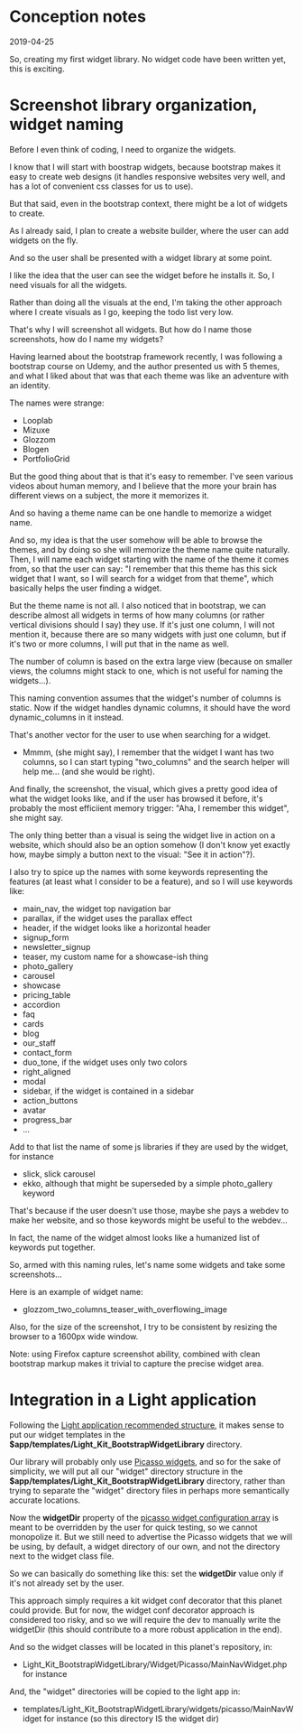 Conception notes
==========
2019-04-25



So, creating my first widget library.
No widget code have been written yet, this is exciting.


Screenshot library organization, widget naming
===============

Before I even think of coding, I need to organize the widgets.

I know that I will start with boostrap widgets, because bootstrap makes it easy to create
web designs (it handles responsive websites very well, and has a lot of convenient css classes for us to use).

But that said, even in the bootstrap context, there might be a lot of widgets to create.

As I already said, I plan to create a website builder, where the user can add widgets on the fly.

And so the user shall be presented with a widget library at some point.

I like the idea that the user can see the widget before he installs it.
So, I need visuals for all the widgets.

Rather than doing all the visuals at the end, I'm taking the other approach where I create visuals as I go, keeping 
the todo list very low.

That's why I will screenshot all widgets. But how do I name those screenshots, how do I name my widgets?


Having learned about the bootstrap framework recently, I was following a bootstrap course on Udemy, and the author presented
us with 5 themes, and what I liked about that was that each theme was like an adventure with an identity.

The names were strange:
- Looplab
- Mizuxe
- Glozzom
- Blogen
- PortfolioGrid

But the good thing about that is that it's easy to remember.
I've seen various videos about human memory, and I believe that the more your brain has different views on a subject, the more it memorizes it. 

And so having a theme name can be one handle to memorize a widget name. 

And so, my idea is that the user somehow will be able to browse the themes, and by doing so she will memorize the theme 
name quite naturally. Then, I will name each widget starting with the name of the theme it comes from, so that the user can
say: "I remember that this theme has this sick widget that I want, so I will search for a widget from that theme",
which basically helps the user finding a widget.

But the theme name is not all. I also noticed that in bootstrap, we can describe almost all widgets in terms of how many columns (or rather vertical divisions should I say) they use. If it's just one column, I will not mention it, because there
are so many widgets with just one column, but if it's two or more columns, I will put that in the name as well.

The number of column is based on the extra large view (because on smaller views, the columns might stack to one, which is not useful
for naming the widgets...).

This naming convention assumes that the widget's number of columns is static.
Now if the widget handles dynamic columns, it should have the word dynamic_columns in it instead.


That's another vector for the user to use when searching for a widget.

- Mmmm, (she might say), I remember that the widget I want has two columns, so I can start typing "two_columns" and the search helper will help me... (and she would be right).


And finally, the screenshot, the visual, which gives a pretty good idea of what the widget looks like, and if the user has 
browsed it before, it's probably the most efficiient memory trigger: "Aha, I remember this widget", she might say.

The only thing better than a visual is seing the widget live in action on a website, which should also be an option somehow (I don't know yet exactly how, maybe simply a button next to the visual: "See it in action"?).


I also try to spice up the names with some keywords representing the features (at least what I consider to be a feature), and so I will use keywords like:

- main_nav, the widget top navigation bar
- parallax, if the widget uses the parallax effect
- header, if the widget looks like a horizontal header
- signup_form
- newsletter_signup
- teaser, my custom name for a showcase-ish thing
- photo_gallery
- carousel
- showcase
- pricing_table
- accordion
- faq
- cards
- blog
- our_staff
- contact_form
- duo_tone, if the widget uses only two colors
- right_aligned
- modal
- sidebar, if the widget is contained in a sidebar
- action_buttons
- avatar
- progress_bar
- ...

Add to that list the name of some js libraries if they are used by the widget, for instance

- slick, slick carousel
- ekko, although that might be superseded by a simple photo_gallery keyword


That's because if the user doesn't use those, maybe she pays a webdev to make her website, and so those keywords might
be useful to the webdev...


In fact, the name of the widget almost looks like a humanized list of keywords put together. 


So, armed with this naming rules, let's name some widgets and take some screenshots...


Here is an example of widget name:

- glozzom_two_columns_teaser_with_overflowing_image



Also, for the size of the screenshot, I try to be consistent by resizing the browser to a 1600px wide window.

Note: using Firefox capture screenshot ability, combined with clean bootstrap markup makes it trivial 
to capture the precise widget area.



Integration in a Light application
===============



Following the [Light application recommended structure](https://github.com/lingtalfi/Light/blob/master/doc/pages/light-application-recommended-structure.md),
it makes sense to put our widget templates in the **$app/templates/Light_Kit_BootstrapWidgetLibrary** directory.

Our library will probably only use [Picasso widgets](https://github.com/lingtalfi/Kit_PicassoWidget),
and so for the sake of simplicity, we will put all our "widget" directory structure in the **$app/templates/Light_Kit_BootstrapWidgetLibrary** directory,
rather than trying to separate the "widget" directory files in perhaps more semantically accurate locations.


Now the **widgetDir** property of the [picasso widget configuration array](https://github.com/lingtalfi/Kit_PicassoWidget#the-picasso-widget-array)
is meant to be overridden by the user for quick testing, so we cannot monopolize it.
But we still need to advertise the Picasso widgets that we will be using, by default, a widget directory of our own, and not the
directory next to the widget class file.


So we can basically do something like this: set the **widgetDir** value only if it's not already set by the user.

This approach simply requires a kit widget conf decorator that this planet could provide.
But for now, the widget conf decorator approach is considered too risky, and so we will require the dev
to manually write the widgetDir (this should contribute to a more robust application in the end). 

And so the widget classes will be located in this planet's repository, in:

- Light_Kit_BootstrapWidgetLibrary/Widget/Picasso/MainNavWidget.php for instance


And, the "widget" directories will be copied to the light app in:

- templates/Light_Kit_BootstrapWidgetLibrary/widgets/picasso/MainNavWidget for instance (so this directory IS the widget dir)










